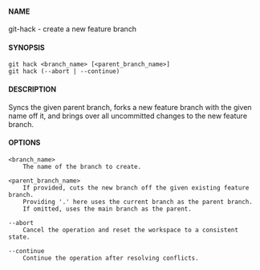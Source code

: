 #### NAME

git-hack - create a new feature branch


#### SYNOPSIS

```
git hack <branch_name> [<parent_branch_name>]
git hack (--abort | --continue)
```


#### DESCRIPTION

Syncs the given parent branch,
forks a new feature branch with the given name off it,
and brings over all uncommitted changes to the new feature branch.


#### OPTIONS

```
<branch_name>
    The name of the branch to create.

<parent_branch_name>
    If provided, cuts the new branch off the given existing feature branch.
    Providing '.' here uses the current branch as the parent branch.
    If omitted, uses the main branch as the parent.

--abort
    Cancel the operation and reset the workspace to a consistent state.

--continue
    Continue the operation after resolving conflicts.
```
